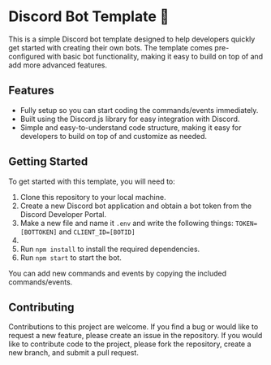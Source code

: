 
# Discord Bot Template 🤖

This is a simple Discord bot template designed to help developers quickly get started with creating their own bots. The template comes pre-configured with basic bot functionality, making it easy to build on top of and add more advanced features.

## Features

<!-- -   Pre-configured with basic bot functionality, including handling of commands and events. -->
-   Fully setup so you can start coding the commands/events immediately.
-   Built using the Discord.js library for easy integration with Discord.
-   Simple and easy-to-understand code structure, making it easy for developers to build on top of and customize as needed.

## Getting Started

To get started with this template, you will need to:

1.  Clone this repository to your local machine.
2.  Create a new Discord bot application and obtain a bot token from the Discord Developer Portal.
3.  Make a new file and name it `.env` and write the following things: `TOKEN=[BOTTOKEN]` and `CLIENT_ID=[BOTID]`
4.  
5.  Run `npm install` to install the required dependencies.
6.  Run `npm start` to start the bot.

You can add new commands and events by copying the included commands/events.

## Contributing

Contributions to this project are welcome. If you find a bug or would like to request a new feature, please create an issue in the repository. If you would like to contribute code to the project, please fork the repository, create a new branch, and submit a pull request.
